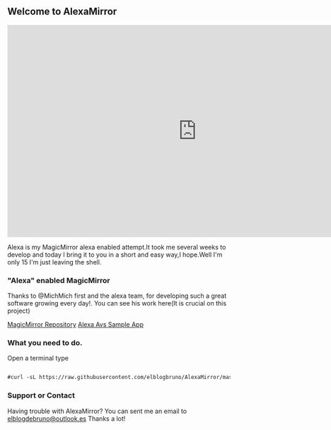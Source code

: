 ## Welcome to AlexaMirror

<iframe width="854" height="480" src="https://www.youtube.com/embed/I0a1GjF9JYk" frameborder="0" allowfullscreen></iframe>

Alexa is my MagicMirror alexa enabled attempt.It took me several weeks to develop and today I bring it to you in a short and easy way,I hope.Well I'm only 15 I'm just leaving the shell.

### "Alexa" enabled MagicMirror

Thanks to @MichMich first and the alexa team, for developing such a great software growing every day!.
You  can see his work here(It is crucial on this project) 

[MagicMirror Repository](https://github.com/MichMich/MagicMirror)
[Alexa Avs Sample App ](https://github.com/alexa/alexa-avs-sample-app/)

### What you need to do.
Open a terminal
type 

```markdown

#curl -sL https://raw.githubusercontent.com/elblogbruno/AlexaMirror/master/installscript.sh | bash

```

### Support or Contact

Having trouble with AlexaMirror? You can sent me an email to elblogdebruno@outlook.es
Thanks a lot!
